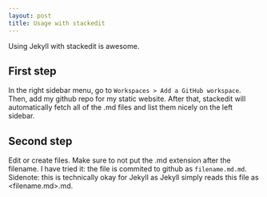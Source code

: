 ```yaml
---
layout: post
title: Usage with stackedit
---
```


Using Jekyll with stackedit is awesome.

## First step
In the right sidebar menu, go to `Workspaces > Add a GitHub workspace`. Then, add my github repo for my static website.
After that, stackedit will automatically fetch all of the .md files and list them nicely on the left sidebar.

## Second step
Edit or create files. Make sure to not put the .md extension after the filename. I have tried it: the file is commited to github as `filename.md.md`. Sidenote: this is technically okay for Jekyll as Jekyll simply reads this file as <filename.md>.md.
<!--stackedit_data:
eyJoaXN0b3J5IjpbLTUzMzQ5ODcxMCwxNzQzMDIyNDM2XX0=
-->